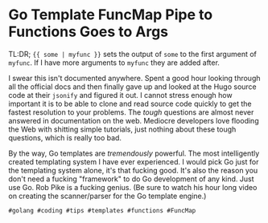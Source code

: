 # Go Template FuncMap Pipe to Functions Goes to Args

TL:DR; `{{ some | myfunc }}` sets the output of `some` to the first
argument of `myfunc`. If I have more arguments to `myfunc` they are
added after.

I swear this isn't documented anywhere. Spent a good hour looking
through all the official docs and then finally gave up and looked at the
Hugo source code at their `jsonify` and figured it out. I cannot stress
enough how important it is to be able to clone and read source code
quickly to get the fastest resolution to your problems. The *tough*
questions are almost never answered in documentation on the web.
Mediocre developers love flooding the Web with shitting simple
tutorials, just nothing about these tough questions, which is really too
bad.

By the way, Go templates are *tremendously* powerful. The most
intelligently created templating system I have ever experienced. I would
pick Go just for the templating system alone, it's that fucking good.
It's also the reason you don't need a fucking "framework" to do Go
development of any kind. Just use Go. Rob Pike is a fucking genius. (Be
sure to watch his hour long video on creating the scanner/parser for the
Go template engine.)

    #golang #coding #tips #templates #functions #FuncMap
